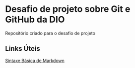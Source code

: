 # Desafio de projeto sobre Git e GitHub da DIO
Repositório criado para o desafio de projeto

## Links Úteis 
[Sintaxe Básica de Markdown](https://www.markdownguide.org/basic-syntax/)
